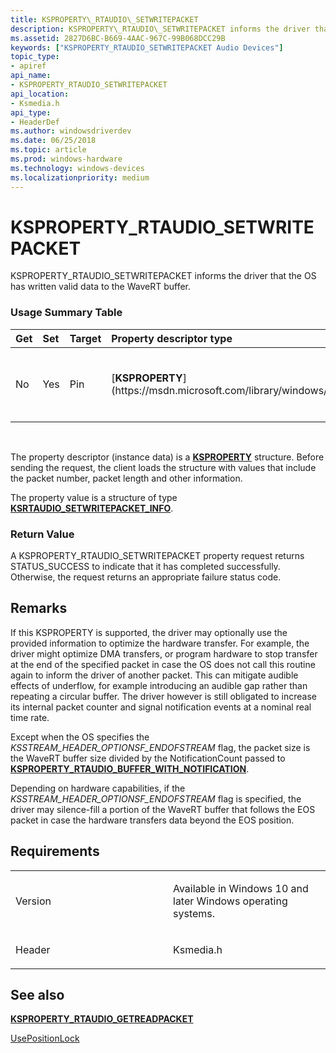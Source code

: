 ```yaml
---
title: KSPROPERTY\_RTAUDIO\_SETWRITEPACKET
description: KSPROPERTY\_RTAUDIO\_SETWRITEPACKET informs the driver that the OS has written valid data to the WaveRT buffer.
ms.assetid: 2827D6BC-B669-4AAC-967C-99B068DCC29B
keywords: ["KSPROPERTY_RTAUDIO_SETWRITEPACKET Audio Devices"]
topic_type:
- apiref
api_name:
- KSPROPERTY_RTAUDIO_SETWRITEPACKET
api_location:
- Ksmedia.h
api_type:
- HeaderDef
ms.author: windowsdriverdev
ms.date: 06/25/2018
ms.topic: article
ms.prod: windows-hardware
ms.technology: windows-devices
ms.localizationpriority: medium
---
```


# KSPROPERTY\_RTAUDIO\_SETWRITEPACKET


KSPROPERTY\_RTAUDIO\_SETWRITEPACKET informs the driver that the OS has written valid data to the WaveRT buffer.

### <span id="Usage_Summary_Table"></span><span id="usage_summary_table"></span><span id="USAGE_SUMMARY_TABLE"></span>Usage Summary Table

<table>
<colgroup>
<col width="20%" />
<col width="20%" />
<col width="20%" />
<col width="20%" />
<col width="20%" />
</colgroup>
<thead>
<tr class="header">
<th align="left">Get</th>
<th align="left">Set</th>
<th align="left">Target</th>
<th align="left">Property descriptor type</th>
<th align="left">Property value type</th>
</tr>
</thead>
<tbody>
<tr class="odd">
<td align="left"><p>No</p></td>
<td align="left"><p>Yes</p></td>
<td align="left"><p>Pin</p></td>
<td align="left"><p>[<strong>KSPROPERTY</strong>](https://msdn.microsoft.com/library/windows/hardware/ff564262)</p></td>
<td align="left"><p>[<strong>KSRTAUDIO_SETWRITEPACKET_INFO</strong>](https://docs.microsoft.com/windows-hardware/drivers/ddi/content/ksmedia/ns-ksmedia-ksrtaudio_setwritepacket_info)</p></td>
</tr>
</tbody>
</table>

 

The property descriptor (instance data) is a [**KSPROPERTY**](https://msdn.microsoft.com/library/windows/hardware/ff564262) structure. Before sending the request, the client loads the structure with values that include the packet number, packet length and other information.

The property value is a structure of type [**KSRTAUDIO\_SETWRITEPACKET\_INFO**](https://docs.microsoft.com/windows-hardware/drivers/ddi/content/ksmedia/ns-ksmedia-ksrtaudio_setwritepacket_info).

### <span id="Return_Value"></span><span id="return_value"></span><span id="RETURN_VALUE"></span>Return Value

A KSPROPERTY\_RTAUDIO\_SETWRITEPACKET property request returns STATUS\_SUCCESS to indicate that it has completed successfully. Otherwise, the request returns an appropriate failure status code.

Remarks
-------

If this KSPROPERTY is supported, the driver may optionally use the provided information to optimize the hardware transfer. For example, the driver might optimize DMA transfers, or program hardware to stop transfer at the end of the specified packet in case the OS does not call this routine again to inform the driver of another packet. This can mitigate audible effects of underflow, for example introducing an audible gap rather than repeating a circular buffer. The driver however is still obligated to increase its internal packet counter and signal notification events at a nominal real time rate.

Except when the OS specifies the *KSSTREAM\_HEADER\_OPTIONSF\_ENDOFSTREAM* flag, the packet size is the WaveRT buffer size divided by the NotificationCount passed to [**KSPROPERTY\_RTAUDIO\_BUFFER\_WITH\_NOTIFICATION**](ksproperty-rtaudio-buffer-with-notification.md).

Depending on hardware capabilities, if the *KSSTREAM\_HEADER\_OPTIONSF\_ENDOFSTREAM* flag is specified, the driver may silence-fill a portion of the WaveRT buffer that follows the EOS packet in case the hardware transfers data beyond the EOS position.

Requirements
------------

<table>
<colgroup>
<col width="50%" />
<col width="50%" />
</colgroup>
<tbody>
<tr class="odd">
<td align="left"><p>Version</p></td>
<td align="left"><p>Available in Windows 10 and later Windows operating systems.</p></td>
</tr>
<tr class="even">
<td align="left"><p>Header</p></td>
<td align="left">Ksmedia.h</td>
</tr>
</tbody>
</table>

## <span id="see_also"></span>See also


[**KSPROPERTY\_RTAUDIO\_GETREADPACKET**](ksproperty-rtaudio-getreadpacket.md)

[UsePositionLock](usepositionlock.md)

 

 






